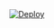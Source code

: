 <!DOCTYPE html>
<html>
    <a
    href="https://heroku.com/deploy?
template=https://github.com/mullaja/fsubpluss">
      <img src="https://www.herokucdn.com/deploy/button.svg" alt="Deploy">
    </a>
</html>
